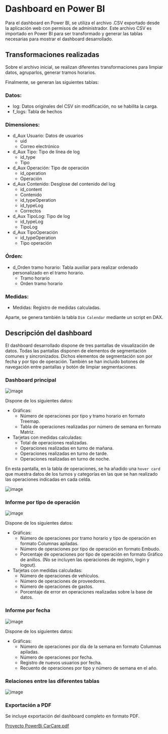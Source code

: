 # Dashboard en Power BI

Para el dashboard en Power BI, se utiliza el archivo .CSV exportado desde la aplicación web con permisos de administrador. Este archivo CSV es importado en Power BI para ser transformado y generar las tablas necesarias para mostrar el dashboard desarrollado.

## Transformaciones realizadas

Sobre el archivo inicial, se realizan diferentes transformaciones para limpiar datos, agruparlos, generar tramos horarios.

Finalmente, se generan las siguientes tablas:

### Datos:

-   log: Datos originales del CSV sin modificación, no se habilita la carga.
-   f_logs: Tabla de hechos

### Dimensiones:

-   d_Aux Usuario: Datos de usuarios
    -   uid
    -   Correo electrónico
-   d_Aux Tipo: Tipo de línea de log
    -   id_type
    -   Tipo
-   d_Aux Operación: Tipo de operación
    -   id_operation
    -   Operación
-   d_Aux Contenido: Desglose del contenido del log
    -   id_content
    -   Contenido
    -   id_typeOperation
    -   id_typeLog
    -   Correctos
-   d_Aux TipoLog: Tipo de log
    -   id_typeLog
    -   TipoLog
-   d_Aux TipoOperación
    -   id_typeOperation
    -   Tipo operación

### Órden:

-   d_Orden tramo horario: Tabla auxiliar para realizar ordenado personalizado en el tramo horario.
    -   Tramo horario
    -   Orden tramo horario

### Medidas:

-   Medidas: Registro de medidas calculadas.

Aparte, se genera también la tabla `Dim Calendar` mediante un script en DAX.

## Descripción del dashboard

El dashboard desarrollado dispone de tres pantallas de visualización de datos. Todas las pantallas disponen de elementos de segmentación comunes y sincronizados. Dichos elementos de segmentación son por fecha y por tipo de operación. También se han incluido botones de navegación entre pantallas y botón de limpiar segmentaciones.

### Dashboard principal

![image](https://github.com/Juanma-Gutierrez/TFC-2DAM-CarCare/assets/101201349/8d9cb7ec-d647-48e7-a301-140bd4c22934)

Dispone de los siguientes datos:

-   Gráficas:
    -   Número de operaciones por tipo y tramo horario en formato Treemap.
    -   Tabla de operaciones realizadas por número de semana en formato Matriz.
-   Tarjetas con medidas calculadas:
    -   Total de operaciones realizadas.
    -   Operaciones realizadas en turno de mañana.
    -   Operaciones realizadas en turno de tarde.
    -   Operaciones realizadas en turno de noche.

En esta pantalla, en la tabla de operaciones, se ha añadido una `hover card` que muestra datos de los turnos y categorías en las que se han realizado las operaciones indicadas en cada celda.

![image](https://github.com/Juanma-Gutierrez/TFC-2DAM-CarCare/assets/101201349/9997782b-6b97-494d-8e32-ec748b3d3cf8)

### Informe por tipo de operación

![image](https://github.com/Juanma-Gutierrez/TFC-2DAM-CarCare/assets/101201349/85f52fab-29ba-446f-ba1b-b55b57733f36)

Dispone de los siguientes datos:

-   Gráficas:
    -   Número de operaciones por tramo horario y tipo de operación en formato Columnas apiladas.
    -   Número de operaciones por tipo de operación en formato Embudo.
    -   Porcentaje de operaciones por tipo de operación en formato Gráfico de anillos. (No se incluyen las operaciones de registro, login y logout).
-   Tarjetas con medidas calculadas:
    -   Número de operaciones de vehículos.
    -   Número de operaciones de proveedores.
    -   Número de operaciones de gastos.
    -   Porcentaje de error en operaciones realizadas sobre la base de datos.

### Informe por fecha

![image](https://github.com/Juanma-Gutierrez/TFC-2DAM-CarCare/assets/101201349/8161ee58-3f93-4381-98c1-c302a04be6a4)

Dispone de los siguientes datos:

-   Gráficas:
    -   Número de operaciones por día de la semana en formato Columnas apiladas.
    -   Número de operaciones por fecha.
    -   Registro de nuevos usuarios por fecha.
    -   Recuento de operaciones por tipo y número de semana en el año.

### Relaciones entre las diferentes tablas

![image](https://github.com/Juanma-Gutierrez/TFC-2DAM-CarCare/assets/101201349/47835620-5dc5-4425-b25f-340f30b8d44e)

### Exportación a PDF

Se incluye exportación del dashboard completo en formato PDF.

[Proyecto PowerBi CarCare.pdf](https://github.com/Juanma-Gutierrez/TFC-2DAM-CarCare/blob/develop/PDF/Proyecto_PowerBi_CarCare.pdf)
